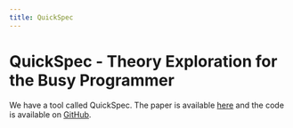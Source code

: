 ```yaml
---
title: QuickSpec
---
```

# QuickSpec - Theory Exploration for the Busy Programmer

We have a tool called QuickSpec.
The paper is available [here](../papers/QuickSpec-JFP.pdf) and 
the code is available on [GitHub](https://github.com/nick8325/quickspec).

